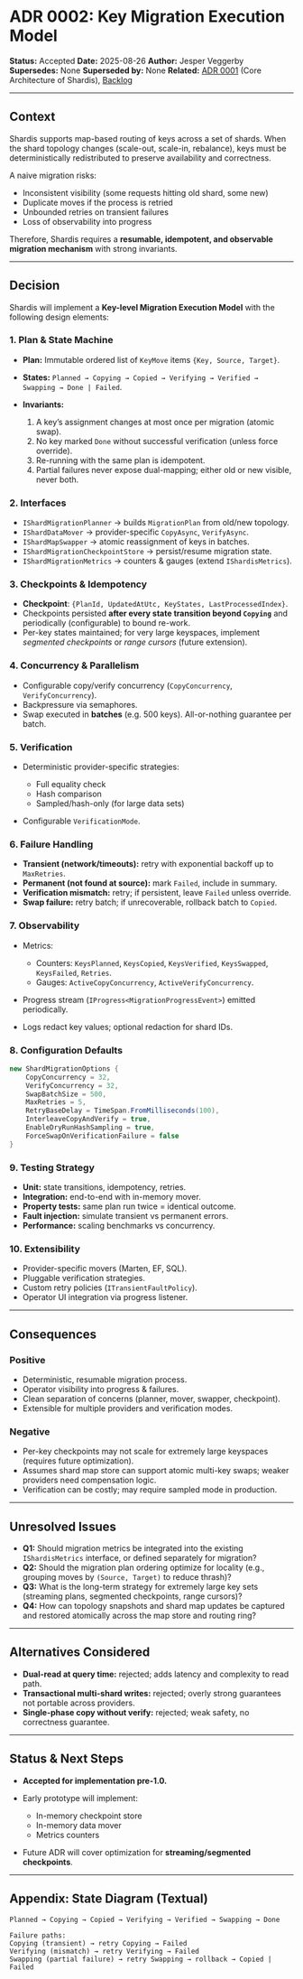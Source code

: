 # ADR 0002: Key Migration Execution Model

**Status:** Accepted
**Date:** 2025-08-26
**Author:** Jesper Veggerby
**Supersedes:** None
**Superseded by:** None
**Related:** [ADR 0001](./0001-core-architecture.md) (Core Architecture of Shardis), [Backlog](../backlog.md)

---

## Context

Shardis supports map-based routing of keys across a set of shards. When the shard topology changes (scale-out, scale-in, rebalance), keys must be deterministically redistributed to preserve availability and correctness.

A naive migration risks:

* Inconsistent visibility (some requests hitting old shard, some new)
* Duplicate moves if the process is retried
* Unbounded retries on transient failures
* Loss of observability into progress

Therefore, Shardis requires a **resumable, idempotent, and observable migration mechanism** with strong invariants.

---

## Decision

Shardis will implement a **Key-level Migration Execution Model** with the following design elements:

### 1. Plan & State Machine

* **Plan:** Immutable ordered list of `KeyMove` items `{Key, Source, Target}`.
* **States:** `Planned → Copying → Copied → Verifying → Verified → Swapping → Done | Failed`.
* **Invariants:**

  1. A key’s assignment changes at most once per migration (atomic swap).
  2. No key marked `Done` without successful verification (unless force override).
  3. Re-running with the same plan is idempotent.
  4. Partial failures never expose dual-mapping; either old or new visible, never both.

### 2. Interfaces

* `IShardMigrationPlanner` → builds `MigrationPlan` from old/new topology.
* `IShardDataMover` → provider-specific `CopyAsync`, `VerifyAsync`.
* `IShardMapSwapper` → atomic reassignment of keys in batches.
* `IShardMigrationCheckpointStore` → persist/resume migration state.
* `IShardMigrationMetrics` → counters & gauges (extend `IShardisMetrics`).

### 3. Checkpoints & Idempotency

* **Checkpoint**: `{PlanId, UpdatedAtUtc, KeyStates, LastProcessedIndex}`.
* Checkpoints persisted **after every state transition beyond `Copying`** and periodically (configurable) to bound re-work.
* Per-key states maintained; for very large keyspaces, implement *segmented checkpoints* or *range cursors* (future extension).

### 4. Concurrency & Parallelism

* Configurable copy/verify concurrency (`CopyConcurrency`, `VerifyConcurrency`).
* Backpressure via semaphores.
* Swap executed in **batches** (e.g. 500 keys). All-or-nothing guarantee per batch.

### 5. Verification

* Deterministic provider-specific strategies:

  * Full equality check
  * Hash comparison
  * Sampled/hash-only (for large data sets)
* Configurable `VerificationMode`.

### 6. Failure Handling

* **Transient (network/timeouts):** retry with exponential backoff up to `MaxRetries`.
* **Permanent (not found at source):** mark `Failed`, include in summary.
* **Verification mismatch:** retry; if persistent, leave `Failed` unless override.
* **Swap failure:** retry batch; if unrecoverable, rollback batch to `Copied`.

### 7. Observability

* Metrics:

  * Counters: `KeysPlanned`, `KeysCopied`, `KeysVerified`, `KeysSwapped`, `KeysFailed`, `Retries`.
  * Gauges: `ActiveCopyConcurrency`, `ActiveVerifyConcurrency`.
* Progress stream (`IProgress<MigrationProgressEvent>`) emitted periodically.
* Logs redact key values; optional redaction for shard IDs.

### 8. Configuration Defaults

```csharp
new ShardMigrationOptions {
    CopyConcurrency = 32,
    VerifyConcurrency = 32,
    SwapBatchSize = 500,
    MaxRetries = 5,
    RetryBaseDelay = TimeSpan.FromMilliseconds(100),
    InterleaveCopyAndVerify = true,
    EnableDryRunHashSampling = true,
    ForceSwapOnVerificationFailure = false
}
```

### 9. Testing Strategy

* **Unit:** state transitions, idempotency, retries.
* **Integration:** end-to-end with in-memory mover.
* **Property tests:** same plan run twice = identical outcome.
* **Fault injection:** simulate transient vs permanent errors.
* **Performance:** scaling benchmarks vs concurrency.

### 10. Extensibility

* Provider-specific movers (Marten, EF, SQL).
* Pluggable verification strategies.
* Custom retry policies (`ITransientFaultPolicy`).
* Operator UI integration via progress listener.

---

## Consequences

### Positive

* Deterministic, resumable migration process.
* Operator visibility into progress & failures.
* Clean separation of concerns (planner, mover, swapper, checkpoint).
* Extensible for multiple providers and verification modes.

### Negative

* Per-key checkpoints may not scale for extremely large keyspaces (requires future optimization).
* Assumes shard map store can support atomic multi-key swaps; weaker providers need compensation logic.
* Verification can be costly; may require sampled mode in production.

---

## Unresolved Issues

* **Q1:** Should migration metrics be integrated into the existing `IShardisMetrics` interface, or defined separately for migration?
* **Q2:** Should the migration plan ordering optimize for locality (e.g., grouping moves by `(Source, Target)` to reduce thrash)?
* **Q3:** What is the long-term strategy for extremely large key sets (streaming plans, segmented checkpoints, range cursors)?
* **Q4:** How can topology snapshots and shard map updates be captured and restored atomically across the map store and routing ring?

---

## Alternatives Considered

* **Dual-read at query time:** rejected; adds latency and complexity to read path.
* **Transactional multi-shard writes:** rejected; overly strong guarantees not portable across providers.
* **Single-phase copy without verify:** rejected; weak safety, no correctness guarantee.

---

## Status & Next Steps

* **Accepted for implementation pre-1.0.**
* Early prototype will implement:

  * In-memory checkpoint store
  * In-memory data mover
  * Metrics counters
* Future ADR will cover optimization for **streaming/segmented checkpoints**.

---

## Appendix: State Diagram (Textual)

```text
Planned → Copying → Copied → Verifying → Verified → Swapping → Done

Failure paths:
Copying (transient) → retry Copying → Failed
Verifying (mismatch) → retry Verifying → Failed
Swapping (partial failure) → retry Swapping → rollback → Copied | Failed
```
